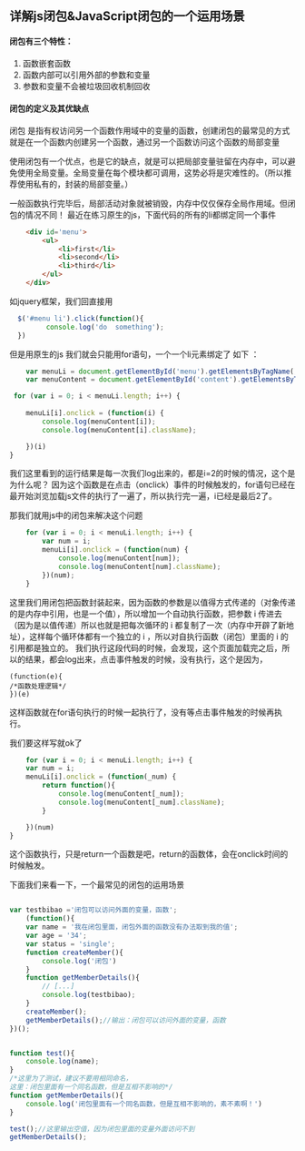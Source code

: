 ## 详解js闭包&JavaScript闭包的一个运用场景

#### 闭包有三个特性：

1. 函数嵌套函数
2. 函数内部可以引用外部的参数和变量
3. 参数和变量不会被垃圾回收机制回收

#### 闭包的定义及其优缺点

闭包 是指有权访问另一个函数作用域中的变量的函数，创建闭包的最常见的方式就是在一个函数内创建另一个函数，通过另一个函数访问这个函数的局部变量


使用闭包有一个优点，也是它的缺点，就是可以把局部变量驻留在内存中，可以避免使用全局变量。全局变量在每个模块都可调用，这势必将是灾难性的。（所以推荐使用私有的，封装的局部变量。）


一般函数执行完毕后，局部活动对象就被销毁，内存中仅仅保存全局作用域。但闭包的情况不同！
最近在练习原生的js，下面代码的所有的li都绑定同一个事件


```html
	<div id='menu'>
		<ul>
			<li>first</li>
			<li>second</li>
			<li>third</li>
		</ul>
	</div>
```
如jquery框架，我们回直接用
```js
  $('#menu li').click(function(){
         console.log('do  something');
  })
```

但是用原生的js
我们就会只能用for语句，一个一个li元素绑定了 
如下 ：
```js
	var menuLi = document.getElementById('menu').getElementsByTagName('li');
	var menuContent = document.getElementById('content').getElementsByTagName('li');

 for (var i = 0; i < menuLi.length; i++) {
		
	menuLi[i].onclick = (function(i) {
		console.log(menuContent[i]);
		console.log(menuContent[i].className);

 	})(i)
}
```
我们这里看到的运行结果是每一次我们log出来的，都是i=2的时候的情况，这个是为什么呢？
因为这个函数是在点击（onclick）事件的时候触发的，for语句已经在最开始浏览加载js文件的执行了一遍了，所以执行完一遍，i已经是最后2了。

那我们就用js中的闭包来解决这个问题
```js
	for (var i = 0; i < menuLi.length; i++) {
		var num = i;
		menuLi[i].onclick = (function(num) {
			console.log(menuContent[num]);
			console.log(menuContent[num].className);
		})(num);
	}
```
这里我们用闭包把函数封装起来，因为函数的参数是以值得方式传递的（对象传递的是内存中引用，也是一个值），所以增加一个自动执行函数，把参数 i 传进去（因为是以值传递）所以也就是把每次循环的 i 都复制了一次（内存中开辟了新地址），这样每个循环体都有一个独立的 i ，所以对自执行函数（闭包）里面的 i 的引用都是独立的。
我们执行这段代码的时候，会发现，这个页面加载完之后，所以的结果，都会log出来，点击事件触发的时候，没有执行，这个是因为，
```
(function(e){
/*函数处理逻辑*/
})(e)
```
这样函数就在for语句执行的时候一起执行了，没有等点击事件触发的时候再执行。

我们要这样写就ok了
```js
	for (var i = 0; i < menuLi.length; i++) {
	var num = i;
	menuLi[i].onclick = (function(_num) {
		return function(){
			console.log(menuContent[_num]);
			console.log(menuContent[_num].className);
		}

	})(num)
}
```

这个函数执行，只是return一个函数是吧，return的函数体，会在onclick时间的时候触发。

下面我们来看一下，一个最常见的闭包的运用场景
```js

var testbibao ='闭包可以访问外面的变量，函数';
	(function(){
    var name = '我在闭包里面，闭包外面的函数没有办法取到我的值';
    var age = '34';
    var status = 'single';
    function createMember(){
        console.log('闭包')
    }
    function getMemberDetails(){
        // [...]
        console.log(testbibao);
    }
    createMember();
    getMemberDetails();//输出：闭包可以访问外面的变量，函数
})();


function test(){
	console.log(name);
}
/*这里为了测试，建议不要用相同命名，
这里：闭包里面有一个同名函数，但是互相不影响的*/
function getMemberDetails(){
	console.log('闭包里面有一个同名函数，但是互相不影响的，素不素啊！')
}

test();//这里输出空值，因为闭包里面的变量外面访问不到
getMemberDetails();

```
